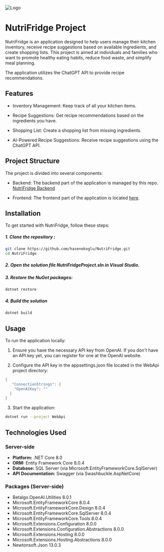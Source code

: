 
![Logo](https://github.com/hasenekoglu/NutriFridgeProject/assets/101149941/54480c73-2c64-47c0-b923-1102ac3f01cf)
# NutriFridge Project 


NutriFridge is an application designed to help users manage their kitchen inventory, receive recipe suggestions based on available ingredients, and create shopping lists. This project is aimed at individuals and families who want to promote healthy eating habits, reduce food waste, and simplify meal planning.

The application utilizes the ChatGPT API to provide recipe recommendations.


## Features

- Inventory Management: Keep track of all your kitchen items.

- Recipe Suggestions: Get recipe recommendations based on the ingredients you have.

- Shopping List: Create a shopping list from missing ingredients.

- AI-Powered Recipe Suggestions: Receive recipe suggestions using the ChatGPT API.

  
## Project Structure

The project is divided into several components:

- Backend: The backend part of the application is managed by this repo. [NutriFridge Backend](https://github.com/hasenekoglu/NutriFridgeProject)

- Frontend: The frontend part of the application is located [here](https://github.com/eyupkerem/NutriFridge-front).
## Installation 

To get started with NutriFridge, follow these steps:

##### 1. Clone the repository :
```bash 
git clone https://github.com/hasenekoglu/NutriFridge.git
cd NutriFridge

```
##### 2. Open the solution file NutriFridgeProject.sln in Visual Studio.    
##### 3. Restore the NuGet packages: 
```bash 
dotnet restore
```
##### 4. Build the solution
```bash 
dotnet build
```


## Usage

To run the application locally:

1. Ensure you have the necessary API key from OpenAI. If you don't have an API key yet, you can register for one at the OpenAI website.

2. Configure the API key in the appsettings.json file located in the WebApi project directory:
```csharp
{
   "ConnectionStrings": {
    "OpenAIKey": ""
  }
}
```
3. Start the application:
  ```bash
  dotnet run --project WebApi
   ``` 
## Technologies Used

### Server-side

 - **Platform:** .NET Core 8.0
 - **ORM:** Entity Framework Core 8.0.4
 - **Database:** SQL Server (via Microsoft.EntityFrameworkCore.SqlServer)
 - **API Documentation:** Swagger (via Swashbuckle.AspNetCore)

 ### Packages (Server-side)

- Betalgo.OpenAI.Utilities 8.0.1
- Microsoft.EntityFrameworkCore 8.0.4
- Microsoft.EntityFrameworkCore.Design 8.0.4
- Microsoft.EntityFrameworkCore.SqlServer 8.0.4
- Microsoft.EntityFrameworkCore.Tools 8.0.4
- Microsoft.Extensions.Configuration 8.0.0
- Microsoft.Extensions.Configuration.Abstractions 8.0.0
- Microsoft.Extensions.Hosting 8.0.0
- Microsoft.Extensions.Hosting.Abstractions 8.0.0
- Newtonsoft.Json 13.0.3

    
